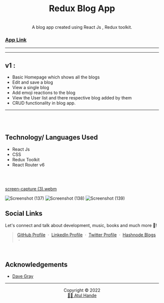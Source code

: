 <h1 align="center" font-weight: bold">Redux Blog App</h1>

<p align="center"> 
<br/>A blog app created using React Js , Redux toolkit.  </p>

<h3><a href='https://7e9r6g.csb.app/'>App Link</a></h3>

---

---

## v1 :

- Basic Homepage which shows all the blogs
- Edit and save a blog
- View a single blog
- Add emoji reactions to the blog
- View the User list and there respective blog added by them
- CRUD functionality in blog app.

---
 <br />              
<br />
<!-- BUILT WITH -->

## **Technology/ Languages Used**

- React Js
- CSS
- Redux Toolkit
- React Router v6


<br />
<br />

[screen-capture (3).webm](https://user-images.githubusercontent.com/76784537/190634875-468f8213-40ea-4887-982b-c33e84b2d29b.webm)

![Screenshot (137)](https://user-images.githubusercontent.com/76784537/190633119-45a33fbe-0522-48fd-9428-42e614ed4250.png)
![Screenshot (138)](https://user-images.githubusercontent.com/76784537/190633128-d0208153-2265-4820-8a18-d9722b42cf77.png)
![Screenshot (139)](https://user-images.githubusercontent.com/76784537/190633134-98cde819-cf9b-449f-aea2-c8521128d168.png)


## **Social Links**
Let's connect and talk about development, music, books and much more 🌠! 
> [GitHub Profile](https://github.com/AtulHande03a) &nbsp;&middot;&nbsp; 
> [LinkedIn Profile](https://www.linkedin.com/in/atul-hande/) &nbsp;&middot;&nbsp;
> [Twitter Profile](https://twitter.com/AtulHande9) &nbsp;&middot;&nbsp;
> [Hashnode Blogs](https://atulhande03a.hashnode.dev/) &nbsp;&middot;&nbsp;

<br />

## Acknowledgements

 - [Dave Gray](https://www.youtube.com/c/DaveGrayTeachesCode)
 



<hr />
<p align="center">Copyright &copy; 2022 
  <br />
  <a href="https://github.com/AtulHande03a">👩‍💻 Atul Hande</a>
</p>
